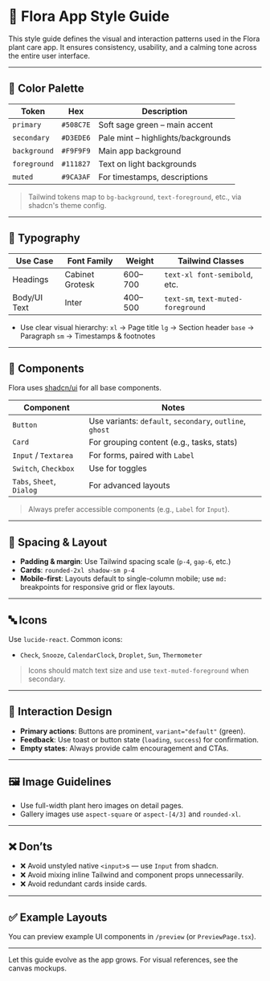 
# 🌿 Flora App Style Guide

This style guide defines the visual and interaction patterns used in the Flora plant care app. It ensures consistency, usability, and a calming tone across the entire user interface.

---

## 🎨 Color Palette

| Token        | Hex       | Description                        |
| ------------ | --------- | ---------------------------------- |
| `primary`    | `#508C7E` | Soft sage green – main accent      |
| `secondary`  | `#D3EDE6` | Pale mint – highlights/backgrounds |
| `background` | `#F9F9F9` | Main app background                |
| `foreground` | `#111827` | Text on light backgrounds          |
| `muted`      | `#9CA3AF` | For timestamps, descriptions       |

> Tailwind tokens map to `bg-background`, `text-foreground`, etc., via shadcn's theme config.

---

## 🕋 Typography

| Use Case     | Font Family     | Weight  | Tailwind Classes                   |
| ------------ | --------------- | ------- | ---------------------------------- |
| Headings     | Cabinet Grotesk | 600–700 | `text-xl font-semibold`, etc.      |
| Body/UI Text | Inter           | 400–500 | `text-sm`, `text-muted-foreground` |

* Use clear visual hierarchy:
  `xl` → Page title
  `lg` → Section header
  `base` → Paragraph
  `sm` → Timestamps & footnotes

---

## 🧹 Components

Flora uses [shadcn/ui](https://ui.shadcn.com) for all base components.

| Component                 | Notes                                                    |
| ------------------------- | -------------------------------------------------------- |
| `Button`                  | Use variants: `default`, `secondary`, `outline`, `ghost` |
| `Card`                    | For grouping content (e.g., tasks, stats)                |
| `Input` / `Textarea`      | For forms, paired with `Label`                           |
| `Switch`, `Checkbox`      | Use for toggles                                          |
| `Tabs`, `Sheet`, `Dialog` | For advanced layouts                                     |

> Always prefer accessible components (e.g., `Label` for `Input`).

---

## 📀 Spacing & Layout

* **Padding & margin**: Use Tailwind spacing scale (`p-4`, `gap-6`, etc.)
* **Cards**: `rounded-2xl shadow-sm p-4`
* **Mobile-first**: Layouts default to single-column mobile; use `md:` breakpoints for responsive grid or flex layouts.

---

## 🔤 Icons

Use `lucide-react`. Common icons:

* `Check`, `Snooze`, `CalendarClock`, `Droplet`, `Sun`, `Thermometer`

> Icons should match text size and use `text-muted-foreground` when secondary.

---

## 🧠 Interaction Design

* **Primary actions**: Buttons are prominent, `variant="default"` (green).
* **Feedback**: Use toast or button state (`loading`, `success`) for confirmation.
* **Empty states**: Always provide calm encouragement and CTAs.

---

## 🖼 Image Guidelines

* Use full-width plant hero images on detail pages.
* Gallery images use `aspect-square` or `aspect-[4/3]` and `rounded-xl`.

---

## ❌ Don’ts

* ❌ Avoid unstyled native `<input>`s — use `Input` from shadcn.
* ❌ Avoid mixing inline Tailwind and component props unnecessarily.
* ❌ Avoid redundant cards inside cards.

---

## ✅ Example Layouts

You can preview example UI components in `/preview` (or `PreviewPage.tsx`).

---

Let this guide evolve as the app grows. For visual references, see the canvas mockups.
